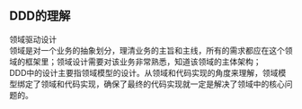 ## DDD的理解
领域驱动设计  
领域是对一个业务的抽象划分，理清业务的主旨和主线，所有的需求都应在这个领域的框架里；领域设计需要对该业务非常熟悉，知道该领域的主体架构；  
DDD中的设计主要指领域模型的设计。从领域和代码实现的角度来理解，领域模型绑定了领域和代码实现，确保了最终的代码实现就一定是解决了领域中的核心问题的。